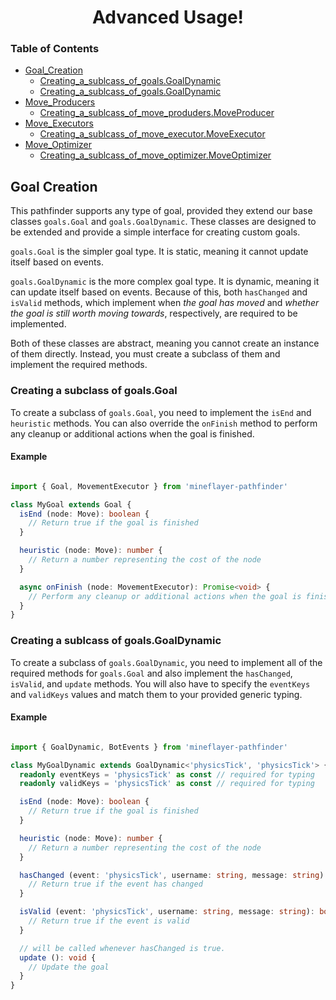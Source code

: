 <!-- Explain how to create a subclass of goals.Goal class -->

<!-- reference typescript code -->
<!-- export abstract class Goal implements AGoal<Move> {
  abstract isEnd (node: Move): boolean
  abstract heuristic (node: Move): number
  async onFinish (node: MovementExecutor): Promise<void> {}
} -->


<h1 align="center">Advanced Usage!</h1>

<h3>Table of Contents</h3>

- [Goal_Creation](#goal-creation)
  - [Creating_a_sublcass_of_goals.GoalDynamic](#creating-a-sublcass-of-goals.goal)
  - [Creating_a_sublcass_of_goals.GoalDynamic](#creating-a-sublcass-of-goals.goaldynamic)
- [Move_Producers](#move-producers)
  - [Creating_a_sublcass_of_move_produders.MoveProducer](#creating-a-sublcass-of-move-producers.moveproducer)
- [Move_Executors](#move-executors)
  - [Creating_a_sublcass_of_move_executor.MoveExecutor](#creating-a-sublcass-of-move-executor.moveexecutor)
- [Move_Optimizer](#move-optimizer)
  - [Creating_a_sublcass_of_move_optimizer.MoveOptimizer](#creating-a-sublcass-of-move-optimizer.moveoptimizer)



<h2>Goal Creation</h2>

This pathfinder supports any type of goal, provided they extend our base classes `goals.Goal` and `goals.GoalDynamic`. These classes are designed to be extended and provide a simple interface for creating custom goals.

`goals.Goal` is the simpler goal type. It is static, meaning it cannot update itself based on events. 

`goals.GoalDynamic` is the more complex goal type. It is dynamic, meaning it can update itself based on events. Because of this, both `hasChanged` and `isValid` methods, which implement when *the goal has moved* and *whether the goal is still worth moving towards*, respectively, are required to be implemented.

Both of these classes are abstract, meaning you cannot create an instance of them directly. Instead, you must create a subclass of them and implement the required methods.

<h3>Creating a subclass of goals.Goal</h3>

To create a subclass of `goals.Goal`, you need to implement the `isEnd` and `heuristic` methods. You can also override the `onFinish` method to perform any cleanup or additional actions when the goal is finished.


<h4>Example</h4>


```ts

import { Goal, MovementExecutor } from 'mineflayer-pathfinder'

class MyGoal extends Goal {
  isEnd (node: Move): boolean {
    // Return true if the goal is finished
  }

  heuristic (node: Move): number {
    // Return a number representing the cost of the node
  }

  async onFinish (node: MovementExecutor): Promise<void> {
    // Perform any cleanup or additional actions when the goal is finished
  }
}
```


<!-- type EasyKeys = keyof BotEvents | Array<keyof BotEvents>
export abstract class GoalDynamic<
  Change extends EasyKeys = Array<keyof BotEvents>,
  Valid extends EasyKeys = Array<keyof BotEvents>,
  ChKey extends Change extends keyof BotEvents ? [Change] : Change = Change extends keyof BotEvents ? [Change] : Change,
  VlKey extends Valid extends keyof BotEvents ? [Valid] : Valid = Valid extends keyof BotEvents ? [Valid] : Valid
> extends Goal {
  dynamic = true
  neverfinish = false
  abstract readonly eventKeys: Readonly<Change>
  abstract readonly validKeys: Readonly<Valid>
  abstract hasChanged (event: ChKey[number], ...args: Parameters<BotEvents[ChKey[number]]>): boolean
  abstract isValid (event: VlKey[number], ...args: Parameters<BotEvents[VlKey[number]]>): boolean
  abstract update (): void
  cleanup?: () => void // will be assigned later.

  get _eventKeys (): ChKey {
    if (this.eventKeys instanceof Array) return this.eventKeys as ChKey
    return [this.eventKeys] as ChKey
  }

  get _validKeys (): VlKey {
    if (this.validKeys instanceof Array) return this.validKeys as VlKey
    return [this.validKeys] as VlKey
  }
} -->

<h3>Creating a sublcass of goals.GoalDynamic</h3>

To create a subclass of `goals.GoalDynamic`, you need to implement all of the required methods for `goals.Goal` and also implement the `hasChanged`, `isValid`, and `update` methods. You will also have to specify the `eventKeys` and `validKeys` values and match them to your provided generic typing. 


<h4>Example</h4>

```ts

import { GoalDynamic, BotEvents } from 'mineflayer-pathfinder'

class MyGoalDynamic extends GoalDynamic<'physicsTick', 'physicsTick'> {
  readonly eventKeys = 'physicsTick' as const // required for typing
  readonly validKeys = 'physicsTick' as const // required for typing

  isEnd (node: Move): boolean {
    // Return true if the goal is finished
  }

  heuristic (node: Move): number {
    // Return a number representing the cost of the node
  }

  hasChanged (event: 'physicsTick', username: string, message: string): boolean {
    // Return true if the event has changed
  }

  isValid (event: 'physicsTick', username: string, message: string): boolean {
    // Return true if the event is valid
  }

  // will be called whenever hasChanged is true.
  update (): void {
    // Update the goal
  }
}
```
